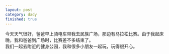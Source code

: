 ```yaml
---
layout: post
category: dady
finished: true
---
```

今天天气很好，爸爸早上骑电车带我去民族广场，那边有马拉松比赛。由于我起床晚，我和爸爸到广场时，比赛差不多结束了。  
我们一起去附近的健身公园，我和很多小朋友一起玩，玩得很开心。


